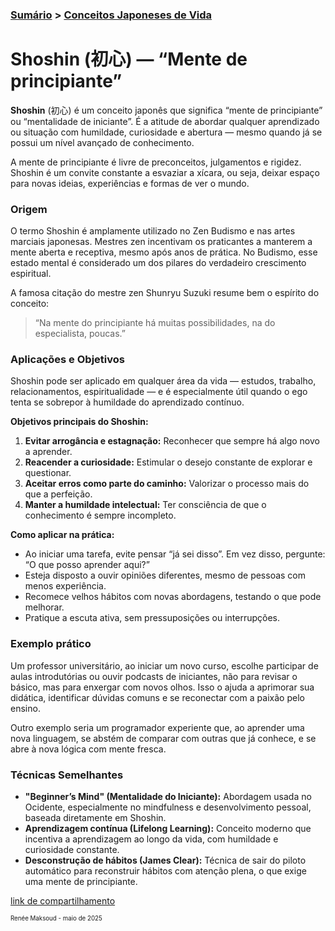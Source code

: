 ### [Sumário](<https://maksoud.github.io/Sumário>) > [Conceitos Japoneses de Vida](<https://maksoud.github.io/Mente%20e%20Estudos/Conceitos%20Japoneses%20de%20Vida>)

# **Shoshin (初心) — “Mente de principiante”**

**Shoshin** (初心) é um conceito japonês que significa “mente de principiante” ou “mentalidade de iniciante”. É a atitude de abordar qualquer aprendizado ou situação com humildade, curiosidade e abertura — mesmo quando já se possui um nível avançado de conhecimento.

A mente de principiante é livre de preconceitos, julgamentos e rigidez. Shoshin é um convite constante a esvaziar a xícara, ou seja, deixar espaço para novas ideias, experiências e formas de ver o mundo.

### Origem

O termo Shoshin é amplamente utilizado no Zen Budismo e nas artes marciais japonesas. Mestres zen incentivam os praticantes a manterem a mente aberta e receptiva, mesmo após anos de prática. No Budismo, esse estado mental é considerado um dos pilares do verdadeiro crescimento espiritual.

A famosa citação do mestre zen Shunryu Suzuki resume bem o espírito do conceito:

> “Na mente do principiante há muitas possibilidades, na do especialista, poucas.”

### Aplicações e Objetivos

Shoshin pode ser aplicado em qualquer área da vida — estudos, trabalho, relacionamentos, espiritualidade — e é especialmente útil quando o ego tenta se sobrepor à humildade do aprendizado contínuo.

**Objetivos principais do Shoshin:**

1. **Evitar arrogância e estagnação:** Reconhecer que sempre há algo novo a aprender.
2. **Reacender a curiosidade:** Estimular o desejo constante de explorar e questionar.
3. **Aceitar erros como parte do caminho:** Valorizar o processo mais do que a perfeição.
4. **Manter a humildade intelectual:** Ter consciência de que o conhecimento é sempre incompleto.

**Como aplicar na prática:**

- Ao iniciar uma tarefa, evite pensar “já sei disso”. Em vez disso, pergunte: “O que posso aprender aqui?”
- Esteja disposto a ouvir opiniões diferentes, mesmo de pessoas com menos experiência.
- Recomece velhos hábitos com novas abordagens, testando o que pode melhorar.
- Pratique a escuta ativa, sem pressuposições ou interrupções.

### Exemplo prático

Um professor universitário, ao iniciar um novo curso, escolhe participar de aulas introdutórias ou ouvir podcasts de iniciantes, não para revisar o básico, mas para enxergar com novos olhos. Isso o ajuda a aprimorar sua didática, identificar dúvidas comuns e se reconectar com a paixão pelo ensino.

Outro exemplo seria um programador experiente que, ao aprender uma nova linguagem, se abstém de comparar com outras que já conhece, e se abre à nova lógica com mente fresca.

### Técnicas Semelhantes

- **"Beginner’s Mind" (Mentalidade do Iniciante):** Abordagem usada no Ocidente, especialmente no mindfulness e desenvolvimento pessoal, baseada diretamente em Shoshin.
- **Aprendizagem contínua (Lifelong Learning):** Conceito moderno que incentiva a aprendizagem ao longo da vida, com humildade e curiosidade constante.
- **Desconstrução de hábitos (James Clear):** Técnica de sair do piloto automático para reconstruir hábitos com atenção plena, o que exige uma mente de principiante.


[link de compartilhamento](<https://maksoud.github.io/Mente%20e%20Estudos/Shoshin>)

<sup><sub>
Renée Maksoud - maio de 2025
</sub></sup>